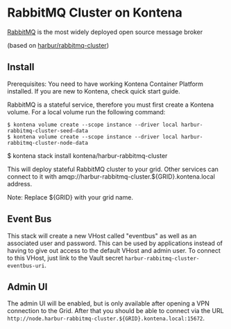 RabbitMQ Cluster on Kontena
===========================

[RabbitMQ](https://www.rabbitmq.com) is the most widely deployed open source message broker

(based on [harbur/rabbitmq-cluster](https://github.com/harbur/docker-rabbitmq-cluster))

## Install

Prerequisites: You need to have working Kontena Container Platform installed. If you are new to Kontena, check quick start guide.

RabbitMQ is a stateful service, therefore you must first create a Kontena volume.  For a local volume run the following command:

```
$ kontena volume create --scope instance --driver local harbur-rabbitmq-cluster-seed-data
$ kontena volume create --scope instance --driver local harbur-rabbitmq-cluster-node-data
```

$ kontena stack install kontena/harbur-rabbitmq-cluster

This will deploy stateful RabbitMQ cluster to your grid. Other services can connect to it with amqp://harbur-rabbitmq-cluster.${GRID}.kontena.local address.

Note: Replace ${GRID} with your grid name.

## Event Bus

This stack will create a new VHost called "eventbus" as well as an associated user and password. This can be used by applications instead of having to give out access to the default VHost and admin user.  To connect to this VHost, just link to the Vault secret `harbur-rabbitmq-cluster-eventbus-uri`.


## Admin UI

The admin UI will be enabled, but is only available after opening a VPN connection to the Grid.  After that you should be able to connect via the URL `http://node.harbur-rabbitmq-cluster.${GRID}.kontena.local:15672`.